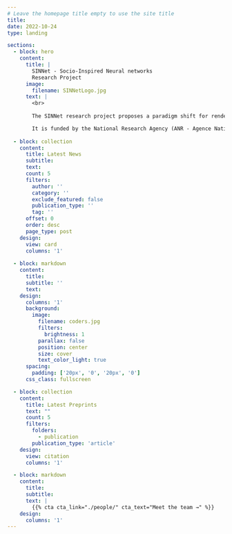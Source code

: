 ```yaml
---
# Leave the homepage title empty to use the site title
title:
date: 2022-10-24
type: landing

sections:
  - block: hero
    content:
      title: |
        SINNet - Socio-Inspired Neural networks
        Research Project
      image:
        filename: SINNetLogo.jpg
      text: |
        <br>
        
        The SINNet research project proposes a paradigm shift for rendering conversational systems and social robotics a more acceptable and trustworthy technology even when using deep learning approaches. It will focus on the verbal component of the interaction, will target the agent-user social relationship, and model the behaviors indexing the state of the social relationship between agent and user, going thus beyond the analysis of the user’s positive and negative sentiments. It implies developing easy-to-adapt and easy-to-explain neural models able to analyze the user’s behavior contributing to user- agent co-construction processes such as the ones characterizing the rapport with the agent, or the trust and affiliation in the agent, as well as to generate the agent’s answer fostering the user-agent social relationship. This SINNet project will establish interdisciplinarity as a core challenge by providing a shared formalism between complex (e.g., psychological or socio- linguistic) theories of social interactions and the underlying formalism in deep learning and language models.

        It is funded by the National Research Agency (ANR - Agence Nationale de la Recherche)
  
  - block: collection
    content:
      title: Latest News
      subtitle:
      text:
      count: 5
      filters:
        author: ''
        category: ''
        exclude_featured: false
        publication_type: ''
        tag: ''
      offset: 0
      order: desc
      page_type: post
    design:
      view: card
      columns: '1'
  
  - block: markdown
    content:
      title:
      subtitle: ''
      text:
    design:
      columns: '1'
      background:
        image: 
          filename: coders.jpg
          filters:
            brightness: 1
          parallax: false
          position: center
          size: cover
          text_color_light: true
      spacing:
        padding: ['20px', '0', '20px', '0']
      css_class: fullscreen

  - block: collection
    content:
      title: Latest Preprints
      text: ""
      count: 5
      filters:
        folders:
          - publication
        publication_type: 'article'
    design:
      view: citation
      columns: '1'

  - block: markdown
    content:
      title:
      subtitle:
      text: |
        {{% cta cta_link="./people/" cta_text="Meet the team →" %}}
    design:
      columns: '1'
---
```

